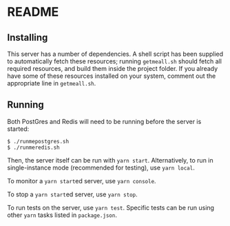 # README

## Installing

This server has a number of dependencies. A shell script has been supplied to
automatically fetch these resources; running `getmeall.sh` should fetch all
required resources, and build them inside the project folder. If you already
have some of these resources installed on your system, comment out the
appropriate line in `getmeall.sh`.

## Running

Both PostGres and Redis will need to be running before the server is started:
```
$ ./runmepostgres.sh
$ ./runmeredis.sh
```
Then, the server itself can be run with `yarn start`. Alternatively, to run in
single-instance mode (recommended for testing), use `yarn local`.

To monitor a `yarn start`ed server, use `yarn console`.

To stop a `yarn start`ed server, use `yarn stop`.

To run tests on the server, use `yarn test`. Specific tests can be run using
other `yarn` tasks listed in `package.json`.
